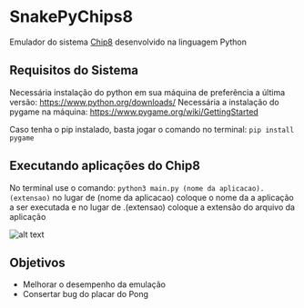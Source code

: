 # SnakePyChips8

Emulador do sistema [Chip8](https://en.wikipedia.org/wiki/CHIP-8) desenvolvido na linguagem Python

## Requisitos do Sistema

Necessária instalação do python em sua máquina de preferência a última versão:
https://www.python.org/downloads/
Necessária a instalação do pygame na máquina:
https://www.pygame.org/wiki/GettingStarted

Caso tenha o pip instalado, basta jogar o comando no terminal:
``` pip install pygame ```

## Executando aplicações do Chip8

No terminal use o comando:
```python3 main.py (nome da aplicacao).(extensao)```
no lugar de (nome da aplicacao) coloque o nome da a aplicação a ser executada e no lugar de .(extensao) coloque
a extensão do arquivo da aplicação


![alt text](https://github.com/RenanZX/snakepychips8/img/gameplayimg.jpg)


## Objetivos

- Melhorar o desempenho da emulação
- Consertar bug do placar do Pong